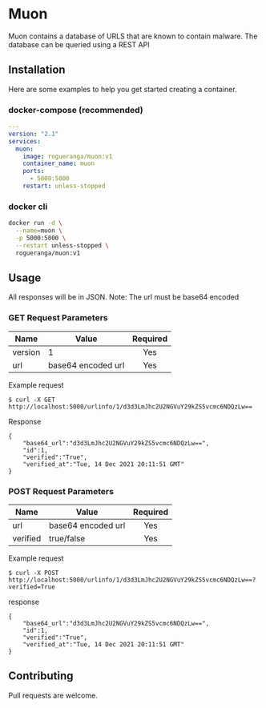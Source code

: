# Muon

Muon contains a database of URLS that are known to contain malware. The database can
be queried using a REST API

## Installation

Here are some examples to help you get started creating a container.

### docker-compose (recommended)

```yaml
---
version: "2.1"
services:
  muon:
    image: rogueranga/muon:v1
    container_name: muon
    ports:
      - 5000:5000
    restart: unless-stopped
```

### docker cli

```bash
docker run -d \
  --name=muon \
  -p 5000:5000 \
  --restart unless-stopped \
  rogueranga/muon:v1
```

## Usage

All responses will be in JSON. 
Note: The url must be base64 encoded



### GET Request Parameters

| Name          | Value             | Required  |
| ------------- |-------------------|:---------:|
| version       | 1                 | Yes       |
| url           | base64 encoded url| Yes       |


Example request

```
$ curl -X GET http://localhost:5000/urlinfo/1/d3d3LmJhc2U2NGVuY29kZS5vcmc6NDQzLw==
```

Response

```
{
    "base64_url":"d3d3LmJhc2U2NGVuY29kZS5vcmc6NDQzLw==",
    "id":1,
    "verified":"True",
    "verified_at":"Tue, 14 Dec 2021 20:11:51 GMT"
}

```


### POST Request Parameters

| Name          | Value              | Required  |
| ------------- |--------------------|:---------:|
| url           | base64 encoded url | Yes       |
| verified      | true/false         | Yes       |


Example request

```
$ curl -X POST http://localhost:5000/urlinfo/1/d3d3LmJhc2U2NGVuY29kZS5vcmc6NDQzLw==?verified=True
```

response

```
{
    "base64_url":"d3d3LmJhc2U2NGVuY29kZS5vcmc6NDQzLw==",
    "id":1,
    "verified":"True",
    "verified_at":"Tue, 14 Dec 2021 20:11:51 GMT"
}

```

## Contributing
Pull requests are welcome.

